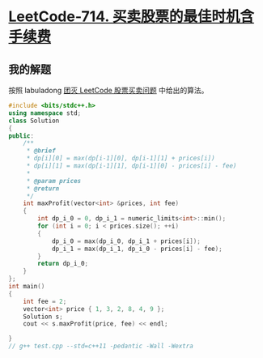 # [LeetCode-714. 买卖股票的最佳时机含手续费](https://leetcode.cn/problems/best-time-to-buy-and-sell-stock-with-transaction-fee/)



## 我的解题

按照 labuladong [团灭 LeetCode 股票买卖问题](https://mp.weixin.qq.com/s/lQEj_K1lUY83QtIzqTikGA) 中给出的算法。



```C++
#include <bits/stdc++.h>
using namespace std;
class Solution
{
public:
	/**
	 * @brief
	 * dp[i][0] = max(dp[i-1][0], dp[i-1][1] + prices[i])
	 * dp[i][1] = max(dp[i-1][1], dp[i-1][0] - prices[i] - fee)
	 *
	 * @param prices
	 * @return
	 */
	int maxProfit(vector<int> &prices, int fee)
	{
		int dp_i_0 = 0, dp_i_1 = numeric_limits<int>::min();
		for (int i = 0; i < prices.size(); ++i)
		{
			dp_i_0 = max(dp_i_0, dp_i_1 + prices[i]);
			dp_i_1 = max(dp_i_1, dp_i_0 - prices[i] - fee);
		}
		return dp_i_0;
	}
};
int main()
{
	int fee = 2;
	vector<int> price { 1, 3, 2, 8, 4, 9 };
	Solution s;
	cout << s.maxProfit(price, fee) << endl;

}
// g++ test.cpp --std=c++11 -pedantic -Wall -Wextra


```

